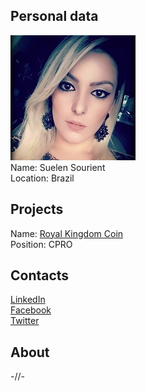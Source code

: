 ## Personal data
![suelen sourient photo](photo/suelen_sourient.jpg)  
Name:   Suelen Sourient  
Location: Brazil       
## Projects 
Name: [Royal Kingdom Coin](../projects/royal_kingdom_coin.md)  
Position: CPRO      
## Contacts
[LinkedIn](https://www.linkedin.com/in/suelen-sourient-40a64233/)    
[Facebook](https://www.facebook.com/sourient.suelen)   
[Twitter](https://twitter.com/suelensourient)  
## About
-//- 
